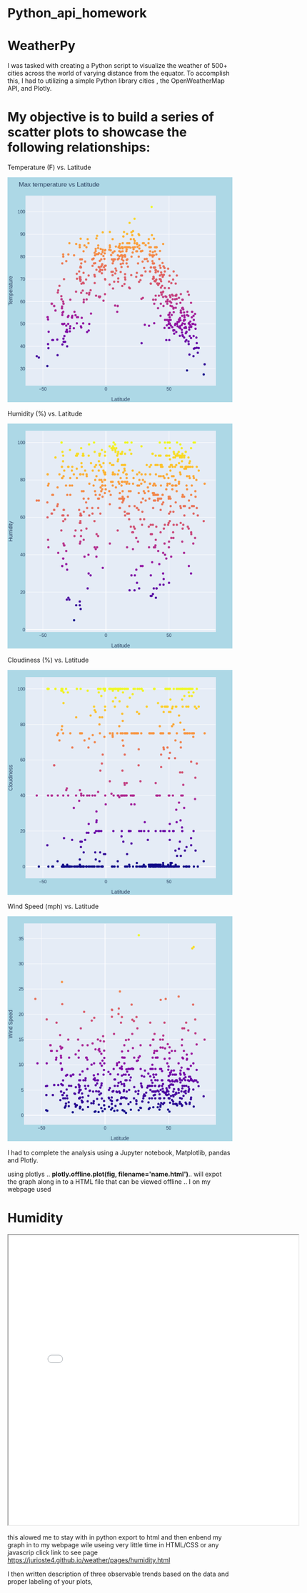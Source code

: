 # Python_api_homework
# WeatherPy

I was tasked with creating a Python script to visualize the weather of 500+ cities across the world of varying distance from the equator. To accomplish this, I had to utilizing a simple Python library cities , the OpenWeatherMap API, and Plotly.

# My objective is to build a series of scatter plots to showcase the following relationships:


Temperature (F) vs. Latitude

![temperature](image/temp_max.png)


Humidity (%) vs. Latitude

![temperature](image/Humidity.png)

Cloudiness (%) vs. Latitude

![temperature](image/cloudiness.png)


Wind Speed (mph) vs. Latitude

![temperature](image/windspeed_plotly.png)




I had to complete the  analysis using a Jupyter notebook, Matplotlib, pandas and Plotly.

using plotlys .. **plotly.offline.plot(fig, filename='name.html')**.. will expot the graph along in to a HTML file that can be viewed offline .. I on my webpage used 

<h1 class="intro">Humidity </h1>
    
<iframe src="../Graphs/Humidity.html" id="graph" name="targetframe" allowTransparency="true" scrolling="no" frameborder="2" height="650" width="650">
 </iframe>

this alowed me to stay with in python export to html and then enbend my graph in to my webpage wile useing very little time in HTML/CSS or any javascrip click link to see page 
https://jurioste4.github.io/weather/pages/humidity.html

I then  written description of three observable trends based on the data and proper labeling of your plots, 


